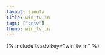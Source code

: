 ```yaml
--- 
layout: sieutv
title: win_tv_in
tags: ["cntv"]
thumb: win_tv_in
---
```

{% include tvadv key="win_tv_in" %}
